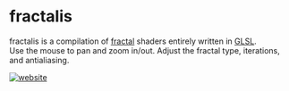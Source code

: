 # fractalis

fractalis is a compilation of [fractal](https://en.wikipedia.org/wiki/Fractal)
shaders entirely written in [GLSL](https://www.khronos.org/opengl/wiki/Core_Language_(GLSL)).  
Use the mouse to pan and zoom in/out. Adjust the fractal type, iterations, and antialiasing.  

[![website](https://cdn.jsdelivr.net/npm/@intergrav/devins-badges@3/assets/cozy/documentation/website_vector.svg)](https://realrobotix.github.io/fractalis/)
